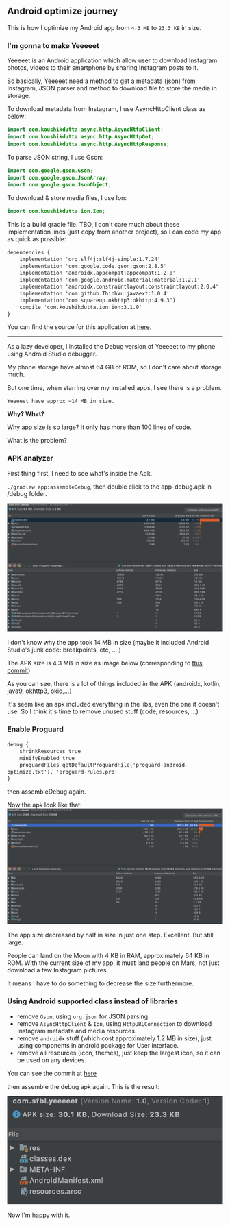 
## Android optimize journey

This is how I optimize my Android app from `4.3 MB` to `23.3 KB` in size.

### I'm gonna to make Yeeeeet

Yeeeeet is an Android application which allow user to download Instagram photos, videos to their smartphone by sharing Instagram posts to it.

So basically, Yeeeeet need a method to get a metadata (json) from Instagram, JSON parser and method to download file to store the media in storage.

To download metadata from Instagram, I use AsyncHttpClient class as below:  
```java
import com.koushikdutta.async.http.AsyncHttpClient;
import com.koushikdutta.async.http.AsyncHttpGet;
import com.koushikdutta.async.http.AsyncHttpResponse;
```

To parse JSON string, I use Gson:
```java
import com.google.gson.Gson;
import com.google.gson.JsonArray;
import com.google.gson.JsonObject;
```

To download & store media files, I use Ion:
```java
import com.koushikdutta.ion.Ion;
```

This is a build.gradle file. TBO, I don't care much about these implementation lines (just copy from another project), so I can code my app as quick as possible:
```
dependencies {
    implementation 'org.slf4j:slf4j-simple:1.7.24'
    implementation 'com.google.code.gson:gson:2.8.5'
    implementation 'androidx.appcompat:appcompat:1.2.0'
    implementation 'com.google.android.material:material:1.2.1'
    implementation 'androidx.constraintlayout:constraintlayout:2.0.4'
    implementation 'com.github.ThinhVu:javaext:1.0.4'
    implementation("com.squareup.okhttp3:okhttp:4.9.3")
    compile 'com.koushikdutta.ion:ion:3.1.0'
}
```

You can find the source for this application at [here](https://github.com/ThinhVu/Yeeeeet).

---

As a lazy developer, I installed the Debug version of Yeeeeet to my phone using Android Studio debugger.

My phone storage have almost 64 GB of ROM, so I don't care about storage much.

But one time, when starring over my installed apps, I see there is a problem. 

```
Yeeeeet have approx ~14 MB in size.
```

**Why? What?** 

Why app size is so large? It only has more than 100 lines of code.

What is the problem?

### APK analyzer

First thing first, I need to see what's inside the Apk.

`./gradlew app:assembleDebug`, then double click to the app-debug.apk in /debug folder.

![](./images/original.png)

I don't know why the app took 14 MB in size (maybe it included Android Studio's junk code: breakpoints, etc, ... )

The APK size is 4.3 MB in size as image below (corresponding to [this commit](https://github.com/ThinhVu/Yeeeeet/commit/17c9e09566ace0689b7c34c112110e32396a4efc))

As you can see, there is a lot of things included in the APK (androidx, kotlin, java9, okhttp3, okio,...)

It's seem like an apk included everything in the libs, even the one it doesn't use. So I think it's time to remove unused stuff (code, resources, ...)

### Enable Proguard

```
debug {
    shrinkResources true
    minifyEnabled true
    proguardFiles getDefaultProguardFile('proguard-android-optimize.txt'), 'proguard-rules.pro'
}
```

then assembleDebug again.

Now the apk look like that:
![](./images/minified%20true.png)

The app size decreased by half in size in just one step. Excellent. But still large.

People can land on the Moon with 4 KB in RAM, approximately 64 KB in ROM.
With the current size of my app, it must land people on Mars, not just download a few Instagram pictures.

It means I have to do something to decrease the size furthermore.

### Using Android supported class instead of libraries

- remove `Gson`, using `org.json` for JSON parsing.
- remove `AsyncHttpClient` & `Ion`, using `HttpURLConnection` to download Instagram metadata and media resources.
- remove `androidx` stuff (which cost approximately 1.2 MB in size), just using components in android package for User interface.
- remove all resources (icon, themes), just keep the largest icon, so it can be used on any devices. 

You can see the commit at [here](https://github.com/ThinhVu/Yeeeeet/commit/5e69e9b1d692cb7719f1223920cfb3ebecba2fac)

then assemble the debug apk again. This is the result:

![](./images/final.png)

Now I'm happy with it.







